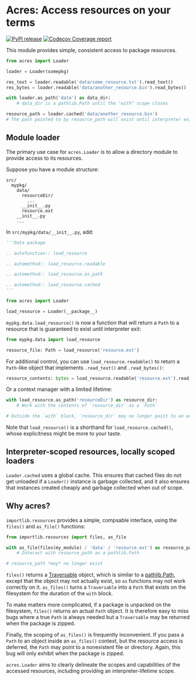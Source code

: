 # Acres: Access resources on your terms

[![PyPI release](https://img.shields.io/pypi/v/acres.svg)](https://pypi.python.org/project/acres/)
[![Codecov Coverage report](https://codecov.io/github/nipreps/acres/graph/badge.svg?token=jVfxERJR5k)](https://codecov.io/github/nipreps/acres)

This module provides simple, consistent access to package resources.

```python
from acres import Loader

loader = Loader(somepkg)

res_text = loader.readable('data/some_resource.txt').read_text()
res_bytes = loader.readable('data/another_resource.bin').read_bytes()

with loader.as_path('data') as data_dir:
    # data_dir is a pathlib.Path until the "with" scope closes

resource_path = loader.cached('data/another_resource.bin')
# The path pointed to by resource_path will exist until interpreter exit
```

## Module loader

The primary use case for `acres.Loader` is to allow a directory module to provide access
to its resources.

Suppose you have a module structure:

```
src/
  mypkg/
    data/
      resourceDir/
        ...
      __init__.py
      resource.ext
    __init__.py
    ...
```

In `src/mypkg/data/__init__.py`, add:

```python
'''Data package

.. autofunction:: load_resource

.. automethod:: load_resource.readable

.. automethod:: load_resource.as_path

.. automethod:: load_resource.cached
'''

from acres import Loader

load_resource = Loader(__package__)
```

`mypkg.data.load_resource()` is now a function that will return a `Path` to a
resource that is guaranteed to exist until interpreter exit:

```python
from mypkg.data import load_resource

resource_file: Path = load_resource('resource.ext')
```

For additional control, you can use `load_resource.readable()` to return a `Path`-like
object that implements `.read_text()` and `.read_bytes()`:

```python
resource_contents: bytes = load_resource.readable('resource.ext').read_bytes()
```

Or a context manager with a limited lifetime:

```python
with load_resource.as_path('resourceDir') as resource_dir:
    # Work with the contents of `resource_dir` as a `Path`

# Outside the `with` block, `resource_dir` may no longer point to an existing path.
```

Note that `load_resource()` is a shorthand for `load_resource.cached()`,
whose explicitness might be more to your taste.

## Interpreter-scoped resources, locally scoped loaders

`Loader.cached` uses a global cache. This ensures that cached files do not get
unloaded if a `Loader()` instance is garbage collected, and it also ensures that
instances created cheaply and garbage collected when out of scope.

## Why acres?

`importlib.resources` provides a simple, compsable interface, using the
`files()` and `as_file()` functions:

```python
from importlib.resources import files, as_file

with as_file(files(my_module) / 'data' / 'resource.ext') as resource_path:
    # Interact with resource_path as a pathlib.Path

# resource_path *may* no longer exist
```

`files()` returns a [Traversable][] object, which is similar to a [pathlib.Path][],
except that the object may not actually exist, so `os` functions may not work
correctly on it. `as_files()` turns a `Traversable` into a `Path` that exists on
the filesystem for the duration of the `with` block.

To make matters more complicated, if a package is unpacked on the filesystem,
`files()` returns an actual `Path` object. It is therefore easy to miss bugs
where a true `Path` is always needed but a `Traversable` may be returned when
the package is zipped.

Finally, the scoping of `as_files()` is frequently inconvenient. If you pass a
`Path` to an object inside an `as_files()` context, but the resource access is
deferred, the `Path` may point to a nonexistent file or directory. Again,
this bug will only exhibit when the package is zipped.

`acres.Loader` aims to clearly delineate the scopes and capabilities of
the accessed resources, including providing an interpreter-lifetime scope.

[Traversable]: https://docs.python.org/3/library/importlib.resources.abc.html#importlib.resources.abc.Traversable
[pathlib.Path]: https://docs.python.org/3/library/pathlib.html#pathlib.Path
